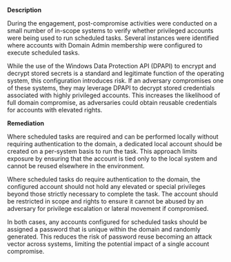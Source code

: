 **Description**

During the engagement, post-compromise activities were conducted on a small number of in-scope systems to verify whether privileged accounts were being used to run scheduled tasks. Several instances were identified where accounts with Domain Admin membership were configured to execute scheduled tasks.

While the use of the Windows Data Protection API (DPAPI) to encrypt and decrypt stored secrets is a standard and legitimate function of the operating system, this configuration introduces risk. If an adversary compromises one of these systems, they may leverage DPAPI to decrypt stored credentials associated with highly privileged accounts. This increases the likelihood of full domain compromise, as adversaries could obtain reusable credentials for accounts with elevated rights.

**Remediation**

Where scheduled tasks are required and can be performed locally without requiring authentication to the domain, a dedicated local account should be created on a per-system basis to run the task. This approach limits exposure by ensuring that the account is tied only to the local system and cannot be reused elsewhere in the environment.

Where scheduled tasks do require authentication to the domain, the configured account should not hold any elevated or special privileges beyond those strictly necessary to complete the task. The account should be restricted in scope and rights to ensure it cannot be abused by an adversary for privilege escalation or lateral movement if compromised.

In both cases, any accounts configured for scheduled tasks should be assigned a password that is unique within the domain and randomly generated. This reduces the risk of password reuse becoming an attack vector across systems, limiting the potential impact of a single account compromise.
